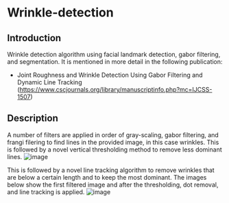 # Wrinkle-detection
## Introduction
Wrinkle detection algorithm using facial landmark detection, gabor filtering, and segmentation. It is mentioned in more detail in the following publication:

 - Joint Roughness and Wrinkle Detection Using Gabor Filtering and Dynamic Line Tracking (https://www.cscjournals.org/library/manuscriptinfo.php?mc=IJCSS-1507)

## Description
A number of filters are applied in order of gray-scaling, gabor filtering, and frangi filering to find lines in the provided image, in this case wrinkles. This is followed by a novel vertical thresholding method to remove less dominant lines.
![image](https://user-images.githubusercontent.com/22525909/229803286-b95a78c0-4c20-434a-b77e-09405a7b9111.png)

This is followed by a novel line tracking algorithm to remove wrinkles that are below a certain length and to keep the most dominant. The images below show the first filtered image and after the thresholding, dot removal, and line tracking is applied.
![image](https://user-images.githubusercontent.com/22525909/229803397-c14edb5b-26d0-425a-b688-4bdaf20aa377.png)
